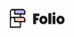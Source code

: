 <svg xmlns="http://www.w3.org/2000/svg" fill="none" viewBox="0 0 101 34" width="101px" height="34px">
  <g clip-path="url(#a)">
    <path fill="#fff" d="M19.709 9v24h-18V5a4 4 0 0 1 4-4"/>
    <path stroke="#000" stroke-linecap="square" stroke-miterlimit="10" stroke-width="2" d="M19.709 9v24h-18V5a4 4 0 0 1 4-4"/>
    <path stroke="#000" stroke-linecap="square" stroke-miterlimit="10" stroke-width="2" d="M1.709 19a4 4 0 0 1 4-4"/>
    <path fill="#BDB2F5" stroke="#000" stroke-linecap="square" stroke-miterlimit="10" stroke-width="2" d="M27.709 9h-18V5a4 4 0 0 0-4-4h18a4 4 0 0 1 4 4v4Z"/>
    <path fill="#FDC7BD" stroke="#000" stroke-linecap="square" stroke-miterlimit="10" stroke-width="2" d="M27.709 23h-18v-4a4 4 0 0 0-4-4h18a4 4 0 0 1 4 4v4Z"/>
    <path fill="currentColor" d="M42.66 27.2h5.25v-6.66h4.22v-4.48h-4.22v-3.19h5.97V8.24H42.66V27.2ZM70.029 7.48h5.25V27.2h-5.25V7.48ZM80.04 11a2.57 2.57 0 0 0 2.49-2.63 2.57 2.57 0 0 0-2.49-2.63 2.57 2.57 0 0 0-2.49 2.63A2.57 2.57 0 0 0 80.04 11Zm-2.561 1.3h5.13v14.9h-5.13V12.3Zm-16.32-.15c-3.51 0-7.28 2.41-7.28 7.71 0 4.62 2.93 7.72 7.28 7.72s7.28-3.1 7.28-7.72c0-5.3-3.73-7.71-7.28-7.71Zm0 4.26c1.59 0 2.5 1.26 2.5 3.45 0 1.3-.32 3.46-2.5 3.46s-2.45-2.16-2.45-3.46c0-2.19.86-3.45 2.45-3.45Zm30.64-4.26c-3.5 0-7.28 2.41-7.28 7.71 0 4.62 2.93 7.72 7.28 7.72s7.28-3.1 7.28-7.72c0-5.3-3.77-7.71-7.28-7.71Zm0 4.26c1.59 0 2.5 1.26 2.5 3.45 0 1.3-.32 3.46-2.5 3.46s-2.5-2.16-2.5-3.46c0-2.19.91-3.45 2.5-3.45Z"/>
  </g>
  <defs>
    <clipPath id="a">
      <path fill="currentColor" d="M.709 0h100v34h-100z"/>
    </clipPath>
  </defs>
</svg>